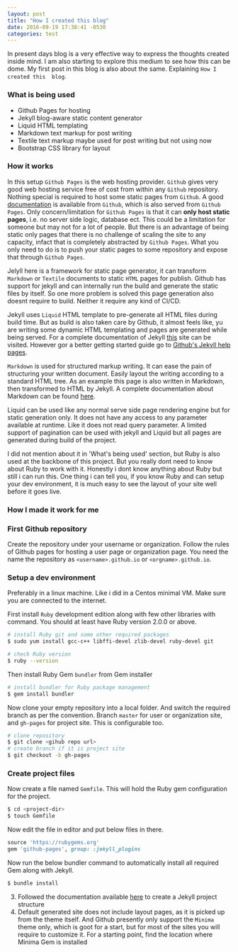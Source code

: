 ```yaml
---
layout: post
title: "How I created this blog"
date: 2016-09-19 17:38:41 -0530
categories: test
---
```


In present days blog is a very effective way to express the thoughts created inside mind. I am also starting to explore 
this medium to see how this can be dome. My first post in this blog is also about the same. Explaining `How I created this 
blog`.

### What is being used

* Github Pages for hosting
* Jekyll blog-aware static content generator
* Liquid HTML templating
* Markdown text markup for post writing
* Textile text markup maybe used for post writing but not using now
* Bootstrap CSS library for layout

### How it works

In this setup `Github Pages` is the web hosting provider. `Github` gives very good web hosting service free of cost from within any 
`Github` repository. Nothing special is required to host some static pages from `Github`. A good 
[documentation](https://help.github.com/categories/github-pages-basics/) is available from `Github`, which is also served from `Github Pages`. 
Only concern/limitation for `Github Pages` is that it can **only host static pages**, i.e. no server side logic, database ect. This could be a 
limitation for someone but may not for a lot of people. But there is an advantage of being static only pages that there is no challenge 
of scaling the site to any capacity, infact that is completely abstracted by `Github Pages`. What you only need to do is to push your 
static pages to some repository and expose that through `Github Pages`.

Jelyll here is a framework for static page generator, it can transform `Markdown` or `Textile` documents to static `HTML` pages for publish. 
Github has support for jekyll and can internally run the build and generate the static files by itself. So one more problem is solved this 
page generation also doesnt require to build. Neither it require any kind of CI/CD.

Jekyll uses `Liquid` HTML template to pre-generate all HTML files during build time. But as build is also taken care by Github, it almost feels 
like, yu are writing some dynamic HTML templating and pages are generated while being served. For a complete documentation of 
Jekyll [this](https://jekyllrb.com/docs/home/) site can be visited. However gor a better getting started guide go to [Github's Jekyll 
help pages](https://help.github.com/articles/using-jekyll-as-a-static-site-generator-with-github-pages/).

`Markdown` is used for structured markup writing. It can ease the pain of structuring your written document. Easily layout the writing 
according to a standard HTML tree. As an example this page is also written in Markdown, then transformed to HTML by Jekyll. A complete 
documentation about Markdown can be found [here](https://guides.github.com/features/mastering-markdown/).

Liquid can be used like any normal serve side page rendering engine but for static generation only. It does not have any access to any 
parameter available at runtime. Like it does not read query parameter. A limited support of pagination can be used with jekyll and Liquid 
but all pages are generated during build of the project.

I did not mention about it in 'What's being used' section, but Ruby is also used at the backbone of this project. But you really dont need 
to know about Ruby to work with it. Honestly i dont know anything about Ruby but still i can run this. One thing i can tell you, if you know 
Ruby and can setup your dev environment, it is much easy to see the layout of your site well before it goes live.

### How I made it work for me

### First Github repository

Create the repository under your username or organization. Follow the rules of Github pages for hosting a user page or organization page. 
You need the name the repository as `<username>.github.io` or `<orgname>.github.io`.

### Setup a dev environment

Preferably in a linux machine. Like i did in a Centos minimal VM. Make sure you are connected to the internet.

First install `Ruby` development edition along with few other libraries with command. You should at least have Ruby version 2.0.0 or above.

```bash
# install Ruby git and some other required packages
$ sudo yum install gcc-c++ libffi-devel zlib-devel ruby-devel git
```

```bash
# check Ruby version
$ ruby --version
```

Then install Ruby Gem `bundler` from Gem installer

```bash
# install bundler for Ruby package management
$ gem install bundler
```

Now clone your empty repository into a local folder. And switch the required branch as per the convention. Branch `master` for user or 
organization site, and `gh-pages` for project site. This is configurable too.

```bash
# clone repository
$ git clone <gihub repo url>
# create branch if it is project site
$ git checkout -b gh-pages
```

### Create project files

Now create a file named `Gemfile`. This will hold the Ruby gem configuration for the project.

```bash
$ cd <project-dir>
$ touch Gemfile
```

Now edit the file in editor and put below files in there.

```ruby
source 'https://rubygems.org'
gem 'github-pages', group: :jekyll_plugins
```

Now run the below bundler command to automatically install all required Gem along with Jekyll.

```bash
$ bundle install
```

3. Followed the documentation available [here](https://help.github.com/articles/setting-up-your-github-pages-site-locally-with-jekyll/) 
to create a Jekyll project structure
4. Default generated site does not include layout pages, as it is picked up from the theme itself.
    And Github presently only support the `Minima` theme only, which is goot for a start, but for most of the sites you will require 
    to customize it. For a starting point, find the location where Minima Gem is installed